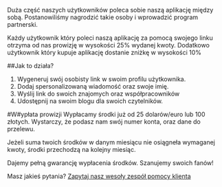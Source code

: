[comment]: <> (title: Program Partnerski)
[comment]: <> (image: https://via.placeholder.com/512)
[comment]: <> (lead: Polecaj Mangose i zarabiaj z nami!)

Duża część naszych użytkowników poleca sobie naszą aplikację między sobą. Postanowiliśmy nagrodzić takie osoby i wprowadzić program partnerski. 

Każdy użytkownik który poleci naszą aplikację za pomocą swojego linku otrzyma od nas prowizję w wysokości 25% wydanej kwoty. Dodatkowo użytkownik który kupuje aplikację dostanie zniżkę w wysokości 10%

##Jak to działa?
1. Wygeneruj swój osobisty link w swoim profilu użytkownika. 
2. Dodaj spersonalizowaną wiadomość oraz swoje imię.
3. Wyślij link do swoich znajomych oraz współpracowników
4. Udostępnij na swoim blogu dla swoich czytelników.

#W#ypłata prowizji
Wypłacamy środki już od 25 dolarów/euro lub 100 złotych. Wystarczy, że podasz nam swój numer konta, oraz dane do przelewu. 

Jeżeli suma twoich środków w danym miesiącu nie osiągneła wymaganej kwoty, środki przechodzą na kolejny miesiąc. 

Dajemy pełną gwarancję wypłacenia środków. Szanujemy swoich fanów!

Masz jakieś pytania? [Zapytaj nasz wesoły zespół pomocy klienta](/contact)
